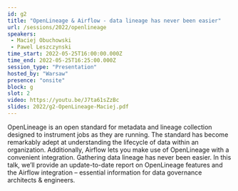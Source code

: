 ```yaml
---
id: g2
title: "OpenLineage & Airflow - data lineage has never been easier"
url: /sessions/2022/openlineage
speakers:
 - Maciej Obuchowski
 - Pawel Leszczynski
time_start: 2022-05-25T16:00:00.000Z
time_end: 2022-05-25T16:25:00.000Z
session_type: "Presentation"
hosted_by: "Warsaw"
presence: "onsite"
block: g
slot: 2
video: https://youtu.be/J7ta61sZzBc
slides: 2022/g2-OpenLineage-Maciej.pdf
---
```


OpenLineage is an open standard for metadata and lineage collection designed to instrument jobs as they are running. The standard has become remarkably adept at understanding the lifecycle of data within an organization. Additionally, Airflow lets you make use of OpenLineage with a convenient integration. Gathering data lineage has never been easier. In this talk, we’ll provide an update-to-date report on OpenLineage features and the Airflow integration – essential information for data governance architects & engineers.